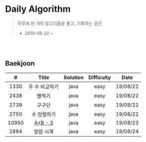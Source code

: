 # Daily Algorithm

> 하루에 한 개의 알고리즘을 풀고, 기록하는 공간
>
> * 2019-08-22 ~



<br><br>

## Baekjoon 

| # | Title          | Solution | Difficulty | Date     |
| :---: | :------------: | :------: | :----: | :------: |
| 1330  | 두 수 비교하기   | java     | easy  | 19/08/22 |
| 2438  | 별찍기          | java     | easy  | 19/08/22 |
| 2739  | 구구단          | java     | easy  | 19/08/22 |
| 2750  | 수 정렬하기     | java     | easy  | 19/08/22 |
| 10950 | [A+B - 3](https://github.com/mand2/Daily-Algorithm/blob/master/Baekjoon/10950.java) | java     | easy  | 19/08/23 |
| 2884  | 알람 시계 | java     | easy  | 19/08/24 |

